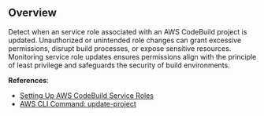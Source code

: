 ## Overview

Detect when an service role associated with an AWS CodeBuild project is updated. Unauthorized or unintended role changes can grant excessive permissions, disrupt build processes, or expose sensitive resources. Monitoring service role updates ensures permissions align with the principle of least privilege and safeguards the security of build environments.

**References**:
- [Setting Up AWS CodeBuild Service Roles](https://docs.aws.amazon.com/codebuild/latest/userguide/setting-up-service-role.html)
- [AWS CLI Command: update-project](https://awscli.amazonaws.com/v2/documentation/api/latest/reference/codebuild/update-project.html)